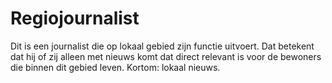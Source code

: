 # Regiojournalist

Dit is een journalist die op lokaal gebied zijn functie uitvoert. Dat betekent dat hij of zij alleen met nieuws komt dat direct relevant is voor de bewoners die binnen dit gebied leven. Kortom: lokaal nieuws.
